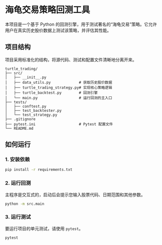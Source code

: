 # 海龟交易策略回测工具

本项目是一个基于 Python 的回测引擎，用于测试著名的“海龟交易”策略。它允许用户在真实历史股价数据上测试该策略，并评估其性能。

## 项目结构

项目采用标准化的结构，将源代码、测试和配置文件清晰地分离开来。

```
turtle_trading/
├── src/
│   ├── __init__.py
│   ├── data_utils.py             # 获取历史股价数据
│   ├── turtle_trading_strategy.py# 实现核心策略逻辑
│   ├── turtle_backtest.py        # 回测引擎
│   └── main.py                   # 运行回测的主入口
├── tests/
│   ├── conftest.py
│   ├── test_backtester.py
│   └── test_strategy.py
├── .gitignore
├── pytest.ini                    # Pytest 配置文件
└── README.md
```

## 如何运行

### 1. 安装依赖

```bash
pip install -r requirements.txt
```

### 2. 运行回测

主程序是交互式的，启动后会提示您输入股票代码、日期范围和其他参数。

```bash
python -m src.main
```

### 3. 运行测试

要运行项目的单元测试，请使用 `pytest`。

```bash
pytest
```
